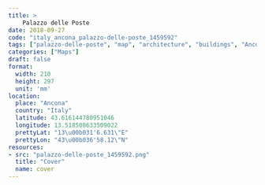 ```yaml
---
title: > 
    Palazzo delle Poste
date: 2018-09-27
code: "italy_ancona_palazzo-delle-poste_1459592"
tags: ["palazzo-delle-poste", "map", "architecture", "buildings", "Ancona", "Italy"]
categories: ["Maps"]
draft: false
format:
  width: 210
  height: 297
  unit: 'mm'
location:
  place: "Ancona"
  country: "Italy"
  latitude: 43.616144780951046
  longitude: 13.518508633509022
  prettyLat: "13\u00b031'6.631\"E"
  prettyLon: "43\u00b036'58.12\"N"
resources:
- src: "palazzo-delle-poste_1459592.png"
  title: "Cover"
  name: cover
---
```

